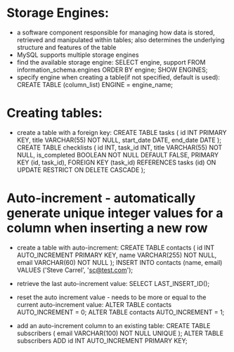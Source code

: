 # Storage Engines:

- a software component responsible for managing how data is stored, retrieved and manipulated within tables; also determines the underlying structure and features of the table
- MySQL supports multiple storage engines
- find the available storage engine:
  SELECT engine, support FROM information_schema.engines ORDER BY engine;
  SHOW ENGINES;
- specify engine when creating a table(if not specified, default is used):
  CREATE TABLE (column_list) ENGINE = engine_name;

# Creating tables:

- create a table with a foreign key:
  CREATE TABLE tasks (
  id INT PRIMARY KEY,
  title VARCHAR(55) NOT NULL,
  start_date DATE,
  end_date DATE
  );
  CREATE TABLE checklists (
  id INT,
  task_id INT,
  title VARCHAR(55) NOT NULL,
  is_completed BOOLEAN NOT NULL DEFAULT FALSE,
  PRIMARY KEY (id, task_id),
  FOREIGN KEY (task_id)
  REFERENCES tasks (id)
  ON UPDATE RESTRICT
  ON DELETE CASCADE
  );

# Auto-increment - automatically generate unique integer values for a column when inserting a new row

- create a table with auto-increment:
  CREATE TABLE contacts (
  id INT AUTO_INCREMENT PRIMARY KEY,
  name VARCHAR(255) NOT NULL,
  email VARCHAR(60) NOT NULL
  );
  INSERT INTO contacts (name, email) VALUES ('Steve Carrel', 'sc@test.com');

- retrieve the last auto-increment value:
  SELECT LAST_INSERT_ID();

- reset the auto increment value - needs to be more or equal to the current auto-increment value:
  ALTER TABLE contacts AUTO_INCREMENT = 0;
  ALTER TABLE contacts AUTO_INCREMENT = 1;

- add an auto-increment column to an existing table:
  CREATE TABLE subscribers (
  email VARCHAR(100) NOT NULL UNIQUE
  );
  ALTER TABLE subscribers ADD id INT AUTO_INCREMENT PRIMARY KEY;
